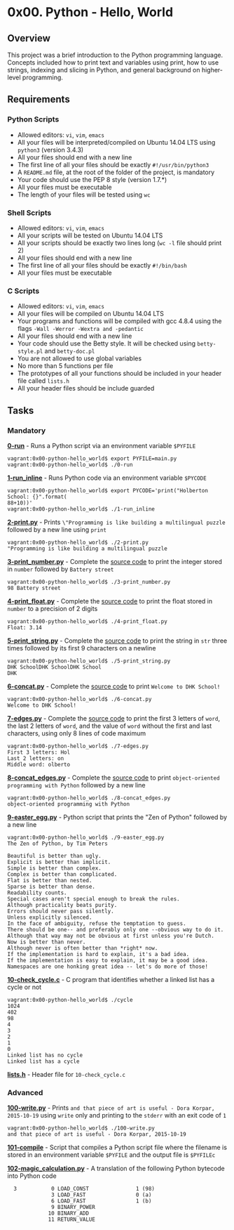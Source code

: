 # 0x00. Python - Hello, World

## Overview
This project was a brief introduction to the Python programming language. Concepts included how to print text and variables using print, how to use strings, indexing and slicing in Python, and general background on higher-level programming.

## Requirements
### Python Scripts
* Allowed editors: `vi`, `vim`, `emacs`
* All your files will be interpreted/compiled on Ubuntu 14.04 LTS using `python3` (version 3.4.3)
* All your files should end with a new line
* The first line of all your files should be exactly `#!/usr/bin/python3`
* A `README.md` file, at the root of the folder of the project, is mandatory
* Your code should use the PEP 8 style (version 1.7.*)
* All your files must be executable
* The length of your files will be tested using `wc`

### Shell Scripts
* Allowed editors: `vi`, `vim`, `emacs`
* All your scripts will be tested on Ubuntu 14.04 LTS
* All your scripts should be exactly two lines long (`wc -l` file should print 2)
* All your files should end with a new line
* The first line of all your files should be exactly `#!/bin/bash`
* All your files must be executable

### C Scripts
* Allowed editors: `vi`, `vim`, `emacs`
* All your files will be compiled on Ubuntu 14.04 LTS
* Your programs and functions will be compiled with gcc 4.8.4 using the flags `-Wall -Werror -Wextra and -pedantic`
* All your files should end with a new line
* Your code should use the Betty style. It will be checked using `betty-style.pl` and `betty-doc.pl`
* You are not allowed to use global variables
* No more than 5 functions per file
* The prototypes of all your functions should be included in your header file called `lists.h`
* All your header files should be include guarded

## Tasks
### Mandatory
**[0-run](0-run)** - Runs a Python script via an environment variable `$PYFILE`
```
vagrant:0x00-python-hello_world$ export PYFILE=main.py
vagrant:0x00-python-hello_world$ ./0-run
```
**[1-run_inline](1-run_inline)** - Runs Python code via an environment variable `$PYCODE`
```
vagrant:0x00-python-hello_world$ export PYCODE='print("Holberton School: {}".format(
88+10))'
vagrant:0x00-python-hello_world$ ./1-run_inline
```
**[2-print.py](2-print.py)** - Prints `\"Programming is like building a multilingual puzzle` followed by a new line using `print`
```
vagrant:0x00-python-hello_world$ ./2-print.py
"Programming is like building a multilingual puzzle
```
**[3-print_number.py](3-print_number.py)** - Complete the [source code](https://github.com/holbertonschool/0x00.py/blob/master/3-print_number.py) to print the integer stored in `number` followed by `Battery street`
```
vagrant:0x00-python-hello_world$ ./3-print_number.py
98 Battery street
```
**[4-print_float.py](4-print_float.py)** - Complete the [source code](https://github.com/holbertonschool/0x00.py/blob/master/4-print_float.py) to print the float stored in `number` to a precision of 2 digits
```
vagrant:0x00-python-hello_world$ ./4-print_float.py
Float: 3.14
```
**[5-print_string.py](5-print_string.py)** - Complete the [source code](https://github.com/holbertonschool/0x00.py/blob/master/5-print_string.py) to print the string in `str` three times followed by its first 9 characters on a newline
```
vagrant:0x00-python-hello_world$ ./5-print_string.py
DHK SchoolDHK SchoolDHK School
DHK
```
**[6-concat.py](6-concat.py)** - Complete the [source code](https://github.com/holbertonschool/0x00.py/blob/master/6-concat.py) to print `Welcome to DHK School!`
```
vagrant:0x00-python-hello_world$ ./6-concat.py
Welcome to DHK School!
```
**[7-edges.py](7-edges.py)** - Complete the [source code](https://github.com/holbertonschool/0x00.py/blob/master/7-edges.py) to print the first 3 letters of `word`, the last 2 letters of `word`, and the value of `word` without the first and last characters, using only 8 lines of code maximum
```
vagrant:0x00-python-hello_world$ ./7-edges.py
First 3 letters: Hol
Last 2 letters: on
Middle word: olberto
```
**[8-concat_edges.py](8-concat_edges.py)** - Complete the [source code](https://github.com/holbertonschool/0x00.py/blob/master/8-concat_edges.py) to print `object-oriented programming with Python` followed by a new line
```
vagrant:0x00-python-hello_world$ ./8-concat_edges.py
object-oriented programming with Python
```
**[9-easter_egg.py](9-easter_egg.py)** - Python script that prints the \"Zen of Python\" followed by a new line
```
vagrant:0x00-python-hello_world$ ./9-easter_egg.py
The Zen of Python, by Tim Peters

Beautiful is better than ugly.
Explicit is better than implicit.
Simple is better than complex.
Complex is better than complicated.
Flat is better than nested.
Sparse is better than dense.
Readability counts.
Special cases aren't special enough to break the rules.
Although practicality beats purity.
Errors should never pass silently.
Unless explicitly silenced.
In the face of ambiguity, refuse the temptation to guess.
There should be one-- and preferably only one --obvious way to do it.
Although that way may not be obvious at first unless you're Dutch.
Now is better than never.
Although never is often better than *right* now.
If the implementation is hard to explain, it's a bad idea.
If the implementation is easy to explain, it may be a good idea.
Namespaces are one honking great idea -- let's do more of those!
```
**[10-check_cycle.c](10-check_cycle.c)** - C program that identifies whether a linked list has a cycle or not
```
vagrant:0x00-python-hello_world$ ./cycle
1024
402
98
4
3
2
1
0
Linked list has no cycle
Linked list has a cycle
```
**[lists.h](lists.h)** - Header file for `10-check_cycle.c`
### Advanced
**[100-write.py](100-write.py)** - Prints `and that piece of art is useful - Dora Korpar, 2015-10-19` using `write` only and printing to the `stderr` with an exit code of `1`
```
vagrant:0x00-python-hello_world$ ./100-write.py
and that piece of art is useful - Dora Korpar, 2015-10-19
```
**[101-compile](101-compile)** - Script that compiles a Python script file where the filename is stored in an environment variable `$PYFILE` and the output file is `$PYFILEc`

**[102-magic_calculation.py](102-magic_calculation.py)** - A translation of the following Python bytecode into Python code
```
  3           0 LOAD_CONST               1 (98)
              3 LOAD_FAST                0 (a)
              6 LOAD_FAST                1 (b)
              9 BINARY_POWER
             10 BINARY_ADD
             11 RETURN_VALUE
```
